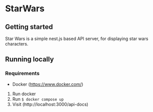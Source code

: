 # StarWars

## Getting started

Star Wars is a simple nest.js based API server, for displaying star wars characters.

## Running locally

### Requirements

- Docker (https://www.docker.com/)

1. Run docker
2.  Run ```$ docker compose up```
3.  Visit (http://localhost:3000/api-docs)
